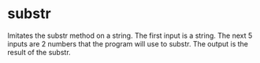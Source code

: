# substr
Imitates the substr method on a string.
The first input is a string.
The next 5 inputs are 2 numbers that the program will use to substr.
The output is the result of the substr. 
